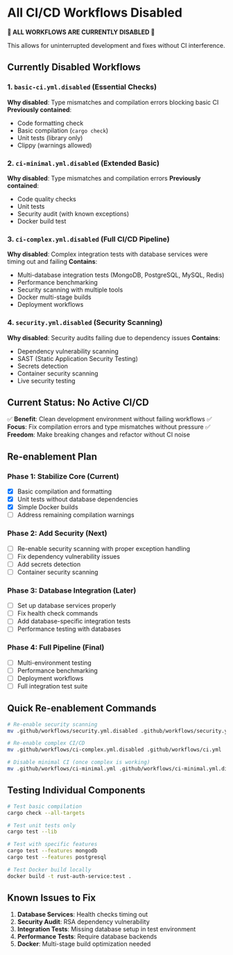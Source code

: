 # All CI/CD Workflows Disabled

**🚫 ALL WORKFLOWS ARE CURRENTLY DISABLED 🚫**

This allows for uninterrupted development and fixes without CI interference.

## Currently Disabled Workflows

### 1. `basic-ci.yml.disabled` (Essential Checks)
**Why disabled**: Type mismatches and compilation errors blocking basic CI
**Previously contained**:
- Code formatting check
- Basic compilation (`cargo check`)
- Unit tests (library only)
- Clippy (warnings allowed)

### 2. `ci-minimal.yml.disabled` (Extended Basic)
**Why disabled**: Type mismatches and compilation errors
**Previously contained**:
- Code quality checks
- Unit tests
- Security audit (with known exceptions)
- Docker build test

### 3. `ci-complex.yml.disabled` (Full CI/CD Pipeline)
**Why disabled**: Complex integration tests with database services were timing out and failing
**Contains**:
- Multi-database integration tests (MongoDB, PostgreSQL, MySQL, Redis)
- Performance benchmarking
- Security scanning with multiple tools
- Docker multi-stage builds
- Deployment workflows

### 4. `security.yml.disabled` (Security Scanning)
**Why disabled**: Security audits failing due to dependency issues
**Contains**:
- Dependency vulnerability scanning
- SAST (Static Application Security Testing)
- Secrets detection
- Container security scanning
- Live security testing

## Current Status: No Active CI/CD

✅ **Benefit**: Clean development environment without failing workflows
✅ **Focus**: Fix compilation errors and type mismatches without pressure
✅ **Freedom**: Make breaking changes and refactor without CI noise

## Re-enablement Plan

### Phase 1: Stabilize Core (Current)
- [x] Basic compilation and formatting
- [x] Unit tests without database dependencies
- [x] Simple Docker builds
- [ ] Address remaining compilation warnings

### Phase 2: Add Security (Next)
- [ ] Re-enable security scanning with proper exception handling
- [ ] Fix dependency vulnerability issues
- [ ] Add secrets detection
- [ ] Container security scanning

### Phase 3: Database Integration (Later)
- [ ] Set up database services properly
- [ ] Fix health check commands
- [ ] Add database-specific integration tests
- [ ] Performance testing with databases

### Phase 4: Full Pipeline (Final)
- [ ] Multi-environment testing
- [ ] Performance benchmarking
- [ ] Deployment workflows
- [ ] Full integration test suite

## Quick Re-enablement Commands

```bash
# Re-enable security scanning
mv .github/workflows/security.yml.disabled .github/workflows/security.yml

# Re-enable complex CI/CD
mv .github/workflows/ci-complex.yml.disabled .github/workflows/ci.yml

# Disable minimal CI (once complex is working)
mv .github/workflows/ci-minimal.yml .github/workflows/ci-minimal.yml.disabled
```

## Testing Individual Components

```bash
# Test basic compilation
cargo check --all-targets

# Test unit tests only
cargo test --lib

# Test with specific features
cargo test --features mongodb
cargo test --features postgresql

# Test Docker build locally
docker build -t rust-auth-service:test .
```

## Known Issues to Fix

1. **Database Services**: Health checks timing out
2. **Security Audit**: RSA dependency vulnerability
3. **Integration Tests**: Missing database setup in test environment
4. **Performance Tests**: Require database backends
5. **Docker**: Multi-stage build optimization needed
